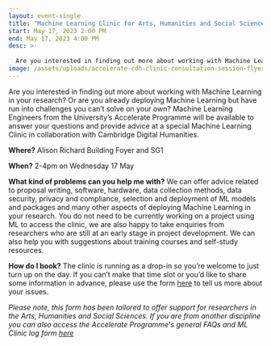 ```yaml
---
layout: event-single
title: "Machine Learning Clinic for Arts, Humanities and Social Sciences  "
start: May 17, 2023 2:00 PM
end: May 17, 2023 4:00 PM
desc: >-
  
  Are you interested in finding out more about working with Machine Learning in your research? Or are you already deploying Machine Learning but have run into challenges you can’t solve on your own? Machine Learning Engineers from the University’s Accelerate Programme will be available to answer your questions and provide advice at a special Machine Learning Clinic in collaboration with Cambridge Digital Humanities.
image: /assets/uploads/accelerate-cdh-clinic-consultation-session-flyer.jpg
---
```

Are you interested in finding out more about working with Machine Learning in your research? Or are you already deploying Machine Learning but have run into challenges you can’t solve on your own? Machine Learning Engineers from the University’s Accelerate Programme will be available to answer your questions and provide advice at a special Machine Learning Clinic in collaboration with Cambridge Digital Humanities.  

**Where?**
Alison Richard Building Foyer and SG1  

**When?** 
2-4pm on Wednesday 17 May  

**What kind of problems can you help me with?**
We can offer advice related to proposal writing, software, hardware, data collection methods, data security, privacy and compliance, selection and deployment of ML models and packages and many other aspects of deploying Machine Learning in your research. You do not need to be currently working on a project using ML to access the clinic, we are also happy to take enquiries from researchers who are still at an early stage in project development.  We can also help you with suggestions about training courses and self-study resources.  

**How do I book?**
The clinic is running as a drop-in so you’re welcome to just turn up on the day. If you can’t make that time slot or you’d like to share some information in advance, please use the form [here](https://docs.google.com/forms/d/e/1FAIpQLScT0oQ35JTwTzrgTAAoMqchTFyU_17-QGlEY9ft8Reift_Eaw/viewform?usp=sf_link) to tell us more about your issues. 

*Please note, this form has been tailored to offer support for researchers in the Arts, Humanities and Social Sciences. If you are from another discipline you can also access the Accelerate Programme's general FAQs and ML Clinic log form [here](https://acceleratescience.github.io/machine-learning-clinic)*